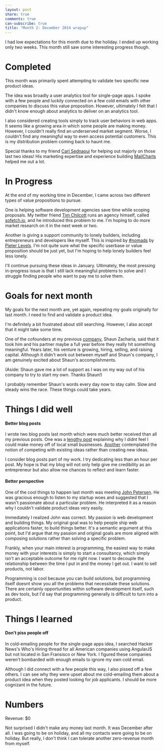 ```yaml
---
layout: post
share: true
comments: true
can-subscribe: true
title: "Month 2: December 2014 wrapup"
---
```


I had low expectations for this month due to the holiday. I ended up working only two weeks. This month still saw some interesting progress though.

# Completed

This month was primarily spent attempting to validate two specific new product ideas.

The idea was broadly a user analytics tool for single-page apps. I spoke with a few people and luckily connected on a few cold emails with other companies to discuss this value proposition. However, ultimately I felt that I didn't know enough about analytics to deliver on an analytics tool.

I also considered creating tools simply to track user behaviors in web apps. It seems like a growing area in which some people are making money. However, I couldn't really find an underserved market segment. Worse, I couldn't find any meaningful way to even access potential customers. This is my distribution problem coming back to haunt me.

Special thanks to my friend <a href="https://twitter.com/CarlSednaoui" target="_blank">Carl Sednaoui</a> for helping out majorly on those last two ideas! His marketing expertise and experience building <a href="http://www.mailcharts.com/" target="_blank">MailCharts</a> helped me out a lot.

# In Progress

At the end of my working time in December, I came across two different types of value propositions to pursue.

One is helping software development agencies save time while scoping proposals. My twitter friend <a href="https://twitter.com/timchilcott" target="_blank">Tim Chilcott</a> runs an agency himself, called <a href="https://twitter.com/timchilcott" target="_blank">sofetch.io</a>, and he introduced this problem to me. I'm hoping to do more market research on it in the next week or two.

Another is giving a support community to lonely builders, including entrepreneurs and developers like myself. This is inspired by <a href="http://hashtagnomads.com/" target="_blank">#nomads</a> by <a href="https://levels.io/" target="_blank">Pieter Levels</a>. I'm not quite sure what the specific userbase or value proposition should be just yet, but I'm hoping to help lonely builders feel less lonely.

I'll continue pursuing these ideas in January. Ultimately, the most pressing in-progress issue is that I still lack meaningful problems to solve and I struggle finding people who want to pay me to solve them.

# Goals for next month

My goals for the next month are, yet again, repeating my goals originally for last month. I need to find and validate a product idea.

I'm definitely a bit frustrated about still searching. However, I also accept that it might take some time.

One of the cofounders at my previous <a href="http://triplelift.com/" target="_blank">company</a>, Shaun Zacharia, said that it took him and his partner maybe a full year before they really hit something meaningful. Years later, his venture is growing, hiring, selling, and raising capital. Although it didn't work out between myself and Shaun's company, I am genuinely excited about Shaun's accomplishments.

(Aside: Shaun gave me a lot of support as I was on my way out of his company to try to start my own. Thanks Shaun!)

I probably remember Shaun's words every day now to stay calm. Slow and steady wins the race. These things could take years.

# Things I did well

#### Better blog posts

I wrote two blog posts last month which were much better received than all my previous posts. One was a <a href="http://www.dillonforrest.com/startup/i-cant-make-money-from-local-small-businesses/" target="_blank">lengthy post</a> explaining why I didnt feel I could make money off of local small businesses. <a href="http://www.dillonforrest.com/startup/can-i-compete-with-an-existing-idea/" target="_blank">Another</a> contemplated the notion of competing with existing ideas rather than creating new ideas.

I consider blog posts part of my work. I try dedicating less than an hour per post. My hope is that my blog will not only help give me credibility as an entrepreneur but also allow me chances to reflect and learn faster.

#### Better perspective

One of the cool things to happen last month was meeting <a href="https://twitter.com/johnbpetersen" target="_blank">John Petersen</a>. He was gracious enough to listen to my startup woes and suggested that I wasn't passionate about a particular problem. He interpreted it as a reason why I couldn't validate product ideas very easily.

Immediately I realized John was correct. My passion is web development and building things. My original goal was to help people ship web applications faster, to build things better. It's a semantic argument at this point, but I'd argue that my passion and original goals are more aligned with composing solutions rather than solving a specific problem.

Frankly, when your main interest is programming, the easiest way to make money with your interests is simply to start a consultancy, which simply isn't an acceptable outcome for me right now. I want to decouple the relationship between the time I put in and the money I get out. I want to sell products, not labor.

Programming is cool because you can build solutions, but programming itself doesnt show you all the problems that necessitate these solutions. There are certainly opportunities within software development itself, such as dev tools, but I'd say that programming generally is difficult to turn into a product.

# Things I learned

#### Don't piss people off

In cold-emailing people for the single-page apps idea, I searched Hacker News's Who's Hiring thread for all American companies using AngularJS but not located in San Fransisco or New York. I figured these companies weren't bombarded with enough emails to ignore my own cold email.

Although I did connect with a few people this way, I also pissed off a few others. I can see why they were upset about me cold-emailing them about a product idea when they posted looking for job applicants. I should be more cognizant in the future.

# Numbers

Revenue:  $0

Not surprised I didn't make any money last month. It was December after all. I was going to be on holiday, and all my contacts were going to be on holiday. But really, I don't think I can tolerate another zero-revenue month from myself.